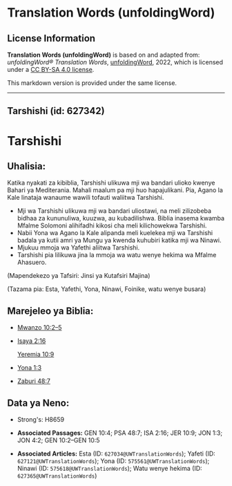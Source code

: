 # Translation Words (unfoldingWord)

## License Information

**Translation Words (unfoldingWord)** is based on and adapted from: _unfoldingWord® Translation Words_, [unfoldingWord](https://unfoldingword.org/utw), 2022, which is licensed under a [CC BY-SA 4.0 license](https://creativecommons.org/licenses/by-sa/4.0/legalcode.en).

This markdown version is provided under the same license.



--------------------------------

## Tarshishi (id: 627342)

Tarshishi
=========

Uhalisia:
---------

Katika nyakati za kibiblia, Tarshishi ulikuwa mji wa bandari ulioko kwenye Bahari ya Mediterania. Mahali maalum pa mji huo hapajulikani. Pia, Agano la Kale linataja wanaume wawili tofauti waliitwa Tarshishi.

* Mji wa Tarshishi ulikuwa mji wa bandari uliostawi, na meli zilizobeba bidhaa za kununuliwa, kuuzwa, au kubadilishwa. Biblia inasema kwamba Mfalme Solomoni alihifadhi kikosi cha meli kilichowekwa Tarshishi.
* Nabii Yona wa Agano la Kale alipanda meli kuelekea mji wa Tarshishi badala ya kutii amri ya Mungu ya kwenda kuhubiri katika mji wa Ninawi.
* Mjukuu mmoja wa Yafethi aliitwa Tarshishi.
* Tarshishi pia lilikuwa jina la mmoja wa watu wenye hekima wa Mfalme Ahasuero.

(Mapendekezo ya Tafsiri: Jinsi ya Kutafsiri Majina)

(Tazama pia: Esta, Yafethi, Yona, Ninawi, Foinike, watu wenye busara)

Marejeleo ya Biblia:
--------------------

* [Mwanzo 10:2–5](https://ref.ly/Gen10:2-Gen10:5)
* [Isaya 2:16](https://ref.ly/Isa2:16)

    [Yeremia 10:9](https://ref.ly/Jer10:9)

* [Yona 1:3](https://ref.ly/Jonah1:3)
* [Zaburi 48:7](https://ref.ly/Ps48:7)

Data ya Neno:
-------------

* Strong's: H8659

* **Associated Passages:** GEN 10:4; PSA 48:7; ISA 2:16; JER 10:9; JON 1:3; JON 4:2; GEN 10:2–GEN 10:5
* **Associated Articles:** Esta (ID: `627034@UWTranslationWords`); Yafeti (ID: `627121@UWTranslationWords`); Yona (ID: `575561@UWTranslationWords`); Ninawi (ID: `575618@UWTranslationWords`); Watu wenye hekima (ID: `627365@UWTranslationWords`)

